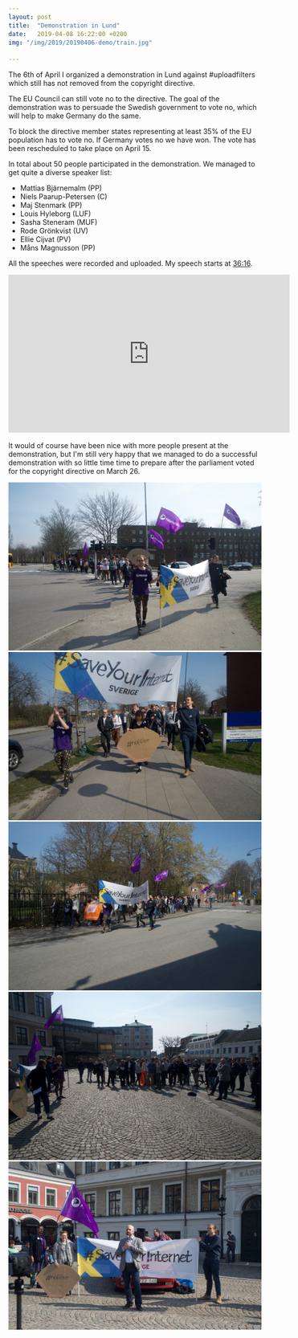 ```yaml
---
layout: post
title:  "Demonstration in Lund"
date:   2019-04-08 16:22:00 +0200
img: "/img/2019/20190406-demo/train.jpg"

---
```


The 6th of April I organized a demonstration in Lund against #uploadfilters which still has not removed from the copyright directive.

The EU Council can still vote no to the directive. The goal of the demonstration was to persuade the Swedish government to vote no, which will help to make Germany do the same.

To block the directive member states representing at least 35% of the EU population has to vote no. If Germany votes no we have won. The vote has been rescheduled to take place on April 15.

In total about 50 people participated in the demonstration. We managed to get quite a diverse speaker list:

- Mattias Bjärnemalm (PP)
- Niels Paarup-Petersen (C) 
- Maj Stenmark (PP) 
- Louis Hyleborg (LUF) 
- Sasha Steneram (MUF) 
- Rode Grönkvist (UV) 
- Ellie Cijvat (PV) 
- Måns Magnusson (PP)

All the speeches were recorded and uploaded. My speech starts at [36:16](https://www.youtube.com/embed/0yL9rLGmny0?start=2176). 
<div class="iframe-container">
<iframe width="560" height="315" src="https://www.youtube.com/embed/0yL9rLGmny0?start=2176" frameborder="0" allow="accelerometer; autoplay; encrypted-media; gyroscope; picture-in-picture" allowfullscreen></iframe>
</div>

It would of course have been nice with more people present at the demonstration, but I'm still very happy that we managed to do a successful demonstration with so little time time to prepare after the parliament voted for the copyright directive on March 26.

<img class="three" src="/img/2019/20190406-demo/train.jpg">
<img class="three" src="/img/2019/20190406-demo/nofilter.jpg">
<img class="three" src="/img/2019/20190406-demo/sandgatan.jpg">
<img class="three" src="/img/2019/20190406-demo/scene.jpg">
<img class="three" src="/img/2019/20190406-demo/mab.jpg">

